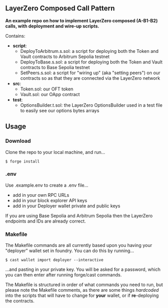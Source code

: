## LayerZero Composed Call Pattern

**An example repo on how to implement LayerZero composed (A-B1-B2) calls, with deployment and wire-up scripts.**

Contains:

- **script**:
  - DeployToArbitrum.s.sol: a script for deploying both the Token and Vault contracts to Arbitrum Sepolia testnet
  - DeployToBase.s.sol: a script for deploying both the Token and Vault contracts to Base Sepolia testnet
  - SetPeers.s.sol: a script for "wiring up" (aka "setting peers") on our contracts so as that they are connected via the LayerZero network
- **src**:
  - Token.sol: our OFT token
  - Vault.sol: our OApp contract
- **test**:
  - OptionsBuilder.t.sol: the LayerZero OptionsBuilder used in a test file to easily see our options bytes arrays

## Usage

### Download

Clone the repo to your local machine, and run...

```shell
$ forge install
```

### .env

Use .example.env to create a .env file...

- add in your own RPC URLs
- add in your block explorer API keys
- add in your Deployer wallet private and public keys

If you are using Base Sepolia and Arbitrum Sepolia then the LayerZero endpoints and IDs are already correct.

### Makefile

The Makefile commands are all currently based upon you having your "deployer" wallet set in foundry.
You can do this by running...

```shell
$ cast wallet import deployer --interactive
```

...and pasting in your private key. You will be asked for a password, which you can then enter after running forge/cast commands.

The Makefile is structured in order of what commands you need to run, but please note the Makefile comments, as there are some things _hardcoded_ into the scripts that will have to change for **your** wallet, or if **re**-deploying the contracts.
